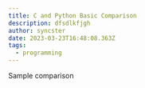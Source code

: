 ```yaml
---
title: C and Python Basic Comparison
description: dfsdlkfjgh
author: syncster
date: 2023-03-23T16:48:08.363Z
tags:
  - programming
---
```

S﻿ample comparison